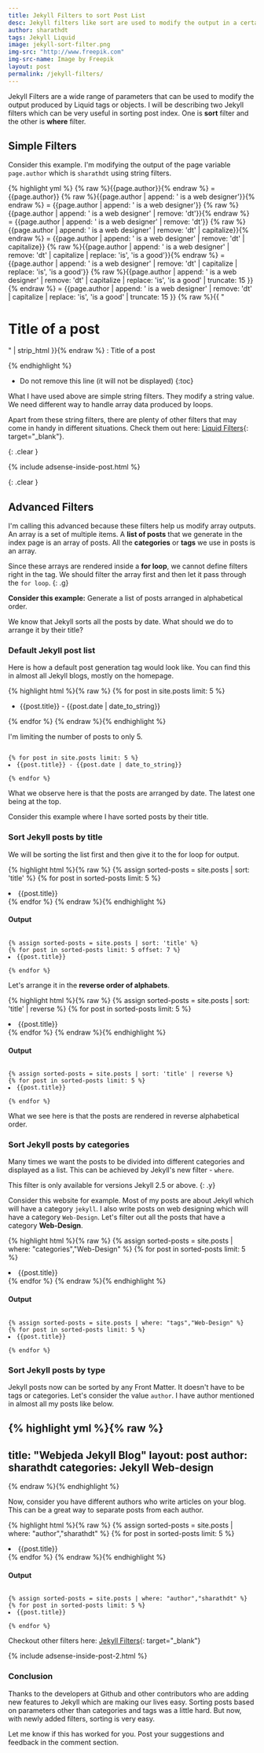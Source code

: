 ```yaml
---
title: Jekyll Filters to sort Post List
desc: Jekyll filters like sort are used to modify the output in a certain fashion for our convenience. I have described a few methods to sort Jekyll posts by categories, tags and other front matter values.
author: sharathdt
tags: Jekyll Liquid
image: jekyll-sort-filter.png
img-src: "http://www.freepik.com"
img-src-name: Image by Freepik
layout: post
permalink: /jekyll-filters/
---
```



Jekyll Filters are a wide range of parameters that can be used to modify the output produced by Liquid tags or objects. I will be describing two Jekyll filters which can be very useful in sorting post index. One is **sort** filter and the other is **where** filter.

## Simple Filters
Consider this example. I'm modifying the output of the page variable ``page.author`` which is ``sharathdt`` using string filters.

{% highlight yml %}
{% raw %}{{page.author}}{% endraw %} = {{page.author}}
{% raw %}{{page.author | append: ' is a web designer'}}{% endraw %} = {{page.author | append: ' is a web designer'}}
{% raw %}{{page.author | append: ' is a web designer' | remove: 'dt'}}{% endraw %} = {{page.author | append: ' is a web designer' | remove: 'dt'}}
{% raw %}{{page.author | append: ' is a web designer' | remove: 'dt' | capitalize}}{% endraw %} = {{page.author | append: ' is a web designer' | remove: 'dt' | capitalize}}
{% raw %}{{page.author | append: ' is a web designer' | remove: 'dt' | capitalize | replace: 'is', 'is a good'}}{% endraw %} = {{page.author | append: ' is a web designer' | remove: 'dt' | capitalize | replace: 'is', 'is a good'}}
{% raw %}{{page.author | append: ' is a web designer' | remove: 'dt' | capitalize | replace: 'is', 'is a good' | truncate: 15 }}{% endraw %} = {{page.author | append: ' is a web designer' | remove: 'dt' | capitalize | replace: 'is', 'is a good' | truncate: 15 }}
{% raw %}{{ "<h1>Title of a post</h1>" | strip_html }}{% endraw %} : Title of a post

{% endhighlight %}

* Do not remove this line (it will not be displayed) 
{:toc}



What I have used above are simple string filters. They modify a string value. We need different way to handle array data produced by loops. 

Apart from these string filters, there are plenty of other filters that may come in handy in different situations. Check them out here: [Liquid Filters](https://help.shopify.com/themes/liquid/filters/string-filters){: target="_blank"}.

{: .clear }

{% include adsense-inside-post.html %}

{: .clear }

## Advanced Filters

I'm calling this advanced because these filters help us modify array outputs. An array is a set of multiple items. A **list of posts** that we generate in the index page is an array of posts. All the **categories** or **tags** we use in posts is an array.

Since these arrays are rendered inside a **for loop**, we cannot define filters right in the tag. We should filter the array first and then let it pass through the ``for loop``.
{: .g}

**Consider this example:** Generate a list of posts arranged in alphabetical order.

We know that Jekyll sorts all the posts by date. What should we do to arrange it by their title?

### Default Jekyll post list
Here is how a default post generation tag would look like. You can find this in almost all Jekyll blogs, mostly on the homepage.

{% highlight html %}{% raw %}
{% for post in site.posts limit: 5 %}
<ul>
<li>{{post.title}} - {{post.date | date_to_string}}</li>
</ul>
{% endfor %}
{% endraw %}{% endhighlight %}

I'm limiting the number of posts to only 5.

<pre><code>
{% for post in site.posts limit: 5 %}
<li>{{post.title}} - {{post.date | date_to_string}}</li>
{% endfor %}
</code></pre>


What we observe here is that the posts are arranged by date. The latest one being at the top.

Consider this example where I have sorted posts by their title.


### Sort Jekyll posts by title

We will be sorting the list first and then give it to the for loop for output.

{% highlight html %}{% raw %}
{% assign sorted-posts = site.posts | sort: 'title' %}
{% for post in sorted-posts limit: 5 %}
<li>{{post.title}}</li>
{% endfor %}
{% endraw %}{% endhighlight %}

#### Output
<pre><code>
{% assign sorted-posts = site.posts | sort: 'title' %}
{% for post in sorted-posts limit: 5 offset: 7 %}
<li>{{post.title}}</li>
{% endfor %}
</code></pre>


Let's arrange it in the **reverse order of alphabets**.

{% highlight html %}{% raw %}
{% assign sorted-posts = site.posts | sort: 'title' | reverse %}
{% for post in sorted-posts limit: 5 %}
<li>{{post.title}}</li>
{% endfor %}
{% endraw %}{% endhighlight %}

#### Output
<pre><code>
{% assign sorted-posts = site.posts | sort: 'title' | reverse %}
{% for post in sorted-posts limit: 5 %}
<li>{{post.title}}</li>
{% endfor %}
</code></pre>

What we see here is that the posts are rendered in reverse alphabetical order.


### Sort Jekyll posts by categories

Many times we want the posts to be divided into different categories and displayed as a list. This can be achieved by Jekyll's new filter - ``where``.

This filter is only available for versions Jekyll 2.5 or above.
{: .y}

Consider this website for example. Most of my posts are about Jekyll which will have a category ``jekyll``. I also write posts on web designing which will have a category ``Web-Design``.  Let's filter out all the posts that have a category **Web-Design**.

{% highlight html %}{% raw %}
{% assign sorted-posts = site.posts | where: "categories","Web-Design" %}
{% for post in sorted-posts limit: 5 %}
<li>{{post.title}}</li>
{% endfor %}
{% endraw %}{% endhighlight %}

#### Output
<pre><code>
{% assign sorted-posts = site.posts | where: "tags","Web-Design" %}
{% for post in sorted-posts limit: 5 %}
<li>{{post.title}}</li>
{% endfor %}
</code></pre>


### Sort Jekyll posts by type
Jekyll posts now can be sorted by any Front Matter. It doesn't have to be tags or categories. Let's consider the value ``author``. I have author mentioned in almost all my posts like below.

{% highlight yml %}{% raw %}
---
title: "Webjeda Jekyll Blog"
layout: post
author: sharathdt
categories: Jekyll Web-design
---
{% endraw %}{% endhighlight %}

Now, consider you have different authors who write articles on your blog. This can be a great way to separate posts from each author.

{% highlight html %}{% raw %}
{% assign sorted-posts = site.posts | where: "author","sharathdt" %}
{% for post in sorted-posts limit: 5 %}
<li>{{post.title}}</li>
{% endfor %}
{% endraw %}{% endhighlight %}

#### Output
<pre><code>
{% assign sorted-posts = site.posts | where: "author","sharathdt" %}
{% for post in sorted-posts limit: 5 %}
<li>{{post.title}}</li>
{% endfor %}
</code></pre>

Checkout other filters here: [Jekyll Filters](https://jekyllrb.com/docs/templates/#filters){: target="_blank"}

{% include adsense-inside-post-2.html %}

### Conclusion
Thanks to the developers at Github and other contributors who are adding new features to Jekyll which are making our lives easy. Sorting posts based on parameters other than categories and tags was a little hard. But now, with newly added filters, sorting is very easy. 

Let me know if this has worked for you. Post your suggestions and feedback in the comment section.


